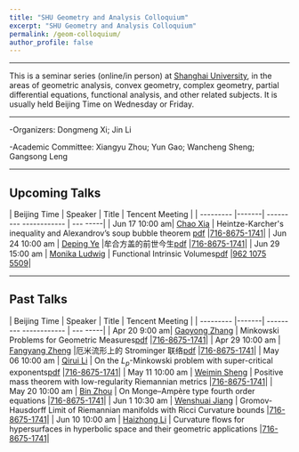 ```yaml
---
title: "SHU Geometry and Analysis Colloquium"
excerpt: "SHU Geometry and Analysis Colloquium"
permalink: /geom-colloquium/
author_profile: false
---
```




<hr>

This is a   seminar series (online/in person) at [Shanghai University](https://www.math.shu.edu.cn/), in the areas of geometric analysis, convex geometry, complex geometry, partial differential equations, functional analysis, and other related subjects.  It is usually held Beijing Time on Wednesday or Friday.

<hr>

-Organizers: Dongmeng Xi; Jin Li

-Academic Committee: Xiangyu Zhou; Yun Gao; Wancheng Sheng; Gangsong Leng

<hr>

## Upcoming Talks

| Beijing Time  | Speaker |         Title          |        Tencent Meeting          |
| --------- |-------| --------- ------------ | --- -----|
| Jun 17 10:00 am| [Chao Xia](http://my.xmu.edu.cn/2022/0123/c20315a446970/page.htm)  | Heintze-Karcher's inequality and Alexandrov’s soup bubble theorem [pdf](/files/Xia.pdf)  |[716-8675-1741](https://meeting.tencent.com/dm/OQfHFDlLrKW1)|
| Jun 24 10:00 am  | [Deping Ye](https://www.math.mun.ca/~depingy/) |牟合方盖的前世今生[pdf](/files/Ye.pdf) |[716-8675-1741](https://meeting.tencent.com/dm/OQfHFDlLrKW1)|
| Jun 29  15:00 am | [Monika Ludwig](https://dmg.tuwien.ac.at/ludwig/)    | Functional Intrinsic Volumes[pdf](/files/Ludwig.pdf)    |[962 1075 5509](https://tuwien.zoom.us/j/96210755509?pwd=UlNyTUpBa1FIUVVZMXZsOUJDUE1qZz09)|


<hr>

## Past Talks

| Beijing Time  | Speaker |         Title          |        Tencent Meeting          |
| --------- |-------| --------- ------------ | --- -----|
| Apr 20 9:00 am| [Gaoyong Zhang](https://cims.nyu.edu/~gaoyong/)  | Minkowski Problems for Geometric Measures[pdf](/files/Zhang.pdf)  |[716-8675-1741](https://meeting.tencent.com/dm/OQfHFDlLrKW1)|
| Apr 29 10:00 am  | [Fangyang Zheng](https://www.researchgate.net/profile/Fangyang-Zheng) |厄米流形上的 Strominger 联络[pdf](/files/报告题目和摘要-郑老师.pdf) |[716-8675-1741](https://meeting.tencent.com/dm/OQfHFDlLrKW1)|
| May 06  10:00 am | [Qirui Li](https://person.zju.edu.cn/qrli)    | On the $L_p$-Minkowski problem with super-critical exponents[pdf](/files/李启睿报告摘要.pdf)    |[716-8675-1741](https://meeting.tencent.com/dm/OQfHFDlLrKW1)|
| May 11 10:00 am  | [Weimin Sheng](https://person.zju.edu.cn/0094330)    | Positive mass theorem with low-regularity Riemannian metrics   |[716-8675-1741](https://meeting.tencent.com/dm/OQfHFDlLrKW1)|
| May 20  10:00 am | [Bin Zhou](https://www.math.pku.edu.cn/jsdw/js_20180628175159671361/z_20180628175159671361/70482.htm)    | On Monge–Ampère type fourth order equations    |[716-8675-1741](https://meeting.tencent.com/dm/OQfHFDlLrKW1)|
| Jun 1  10:30 am | [Wenshuai Jiang](https://person.zju.edu.cn/wsjiang)    | Gromov-Hausdorff Limit of Riemannian manifolds with Ricci Curvature bounds   |[716-8675-1741](https://meeting.tencent.com/dm/OQfHFDlLrKW1)|
| Jun 10  10:00 am | [Haizhong Li](https://www.researchgate.net/profile/Haizhong-Li)    | Curvature flows for hypersurfaces in hyperbolic space and their geometric applications   |[716-8675-1741](https://meeting.tencent.com/dm/OQfHFDlLrKW1)|

